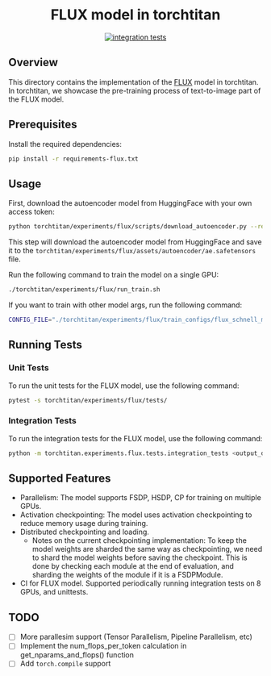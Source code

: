 <div align="center">

# FLUX model in torchtitan

[![integration tests](https://github.com/pytorch/torchtitan/actions/workflows/integration_test_8gpu_flux.yaml/badge.svg?branch=main)](https://github.com/pytorch/torchtitan/actions/workflows/integration_test_8gpu_flux.yaml/badge.svg?branch=main)

</div>

## Overview
This directory contains the implementation of the [FLUX](https://github.com/black-forest-labs/flux/tree/main) model in torchtitan. In torchtitan, we showcase the pre-training process of text-to-image part of the FLUX model.

## Prerequisites
Install the required dependencies:
```bash
pip install -r requirements-flux.txt
```

## Usage
First, download the autoencoder model from HuggingFace with your own access token:
```bash
python torchtitan/experiments/flux/scripts/download_autoencoder.py --repo_id black-forest-labs/FLUX.1-dev --ae_path ae.safetensors --hf_token <your_access_token>
```

This step will download the autoencoder model from HuggingFace and save it to the `torchtitan/experiments/flux/assets/autoencoder/ae.safetensors` file.

Run the following command to train the model on a single GPU:
```bash
./torchtitan/experiments/flux/run_train.sh

```

If you want to train with other model args, run the following command:
```bash
CONFIG_FILE="./torchtitan/experiments/flux/train_configs/flux_schnell_model.toml" ./torchtitan/experiments/flux/run_train.sh
```

## Running Tests

### Unit Tests
To run the unit tests for the FLUX model, use the following command:
```bash
pytest -s torchtitan/experiments/flux/tests/
```

### Integration Tests
To run the integration tests for the FLUX model, use the following command:
```bash
python -m torchtitan.experiments.flux.tests.integration_tests <output_dir>
```


## Supported Features
- Parallelism: The model supports FSDP, HSDP, CP for training on multiple GPUs.
- Activation checkpointing: The model uses activation checkpointing to reduce memory usage during training.
- Distributed checkpointing and loading.
    - Notes on the current checkpointing implementation: To keep the model weights are sharded the same way as checkpointing, we need to shard the model weights before saving the checkpoint. This is done by checking each module at the end of evaluation, and sharding the weights of the module if it is a FSDPModule.
- CI for FLUX model. Supported periodically running integration tests on 8 GPUs, and unittests.



## TODO
- [ ] More parallesim support (Tensor Parallelism, Pipeline Parallelism, etc)
- [ ] Implement the num_flops_per_token calculation in get_nparams_and_flops() function
- [ ] Add `torch.compile` support
